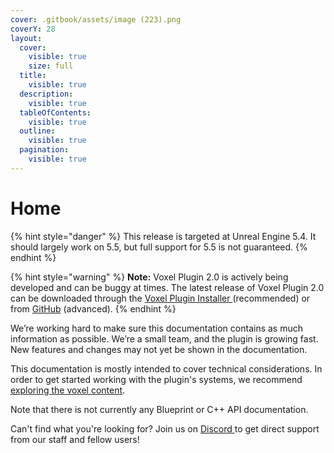 ```yaml
---
cover: .gitbook/assets/image (223).png
coverY: 28
layout:
  cover:
    visible: true
    size: full
  title:
    visible: true
  description:
    visible: true
  tableOfContents:
    visible: true
  outline:
    visible: true
  pagination:
    visible: true
---
```


# Home

{% hint style="danger" %}
This release is targeted at Unreal Engine 5.4. It should largely work on 5.5, but full support for 5.5 is not guaranteed.
{% endhint %}

{% hint style="warning" %}
**Note:** Voxel Plugin 2.0 is actively being developed and can be buggy at times. The latest release of Voxel Plugin 2.0 can be downloaded through the [Voxel Plugin Installer ](getting-started/installing-voxel-plugin.md) (recommended) or from [GitHub](https://github.com/VoxelPlugin/VoxelPlugin/) (advanced).&#x20;
{% endhint %}

We’re working hard to make sure this documentation contains as much information as possible. We’re a small team, and the plugin is growing fast. New features and changes may not yet be shown in the documentation.

This documentation is mostly intended to cover technical considerations. In order to get started working with the plugin's systems, we recommend [exploring the voxel content](getting-started/installing-voxel-content.md).&#x20;

Note that there is not currently any Blueprint or C++ API documentation.

Can't find what you're looking for? Join us on [Discord ](http://discord.voxelplugin.com/)to get direct support from our staff and fellow users!
